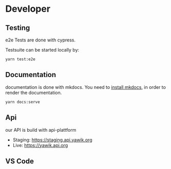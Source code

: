 # Developer

## Testing

e2e Tests are done with cypress.

Testsuite can be started locally by:

`yarn test:e2e`

## Documentation

documentation is done with mkdocs. You need to [install mkdocs](https://www.mkdocs.org/user-guide/installation/), in order to render
the documentation.

`yarn docs:serve`

## Api

our API is build with api-plattform

- Staging: https://staging.api.yawik.org
- Live: https://yawik.api.org

## VS Code

